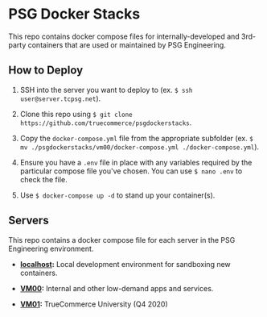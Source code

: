 # PSG Docker Stacks

This repo contains docker compose files for internally-developed and 3rd-party containers that are used or maintained by PSG Engineering.

## How to Deploy

1. SSH into the server you want to deploy to (ex. `$ ssh user@server.tcpsg.net`).

2. Clone this repo using `$ git clone https://github.com/truecommerce/psgdockerstacks`.

3. Copy the `docker-compose.yml` file from the appropriate subfolder (ex. `$ mv ./psgdockerstacks/vm00/docker-compose.yml ./docker-compose.yml`).

4. Ensure you have a `.env` file in place with any variables required by the particular compose file you've chosen. You can use `$ nano .env` to check the file.

5. Use `$ docker-compose up -d` to stand up your container(s).

## Servers

This repo contains a docker compose file for each server in the PSG Engineering environment.

* **[localhost](/localhost):** Local development environment for sandboxing new containers.

* **[VM00](/VM00):** Internal and other low-demand apps and services.
* **[VM01](/VM01):** TrueCommerce University (Q4 2020)
